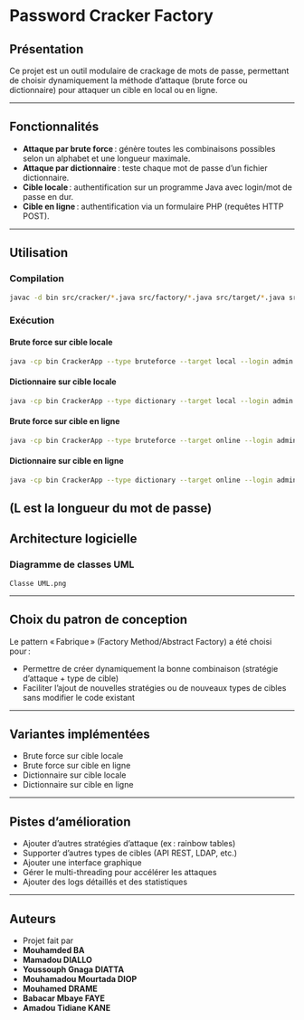 # Password Cracker Factory

## Présentation

Ce projet est un outil modulaire de crackage de mots de passe, permettant de choisir dynamiquement la méthode d’attaque (brute force ou dictionnaire) pour attaquer un cible en local ou en ligne.  


---

## Fonctionnalités

- **Attaque par brute force** : génère toutes les combinaisons possibles selon un alphabet et une longueur maximale.
- **Attaque par dictionnaire** : teste chaque mot de passe d’un fichier dictionnaire.
- **Cible locale** : authentification sur un programme Java avec login/mot de passe en dur.
- **Cible en ligne** : authentification via un formulaire PHP (requêtes HTTP POST).

---

## Utilisation

### Compilation

```sh
javac -d bin src/cracker/*.java src/factory/*.java src/target/*.java src/CrackerApp.java
```

### Exécution

#### Brute force sur cible locale
```sh
java -cp bin CrackerApp --type bruteforce --target local --login admin --max L --alphabet azerty1234
```

#### Dictionnaire sur cible locale
```sh
java -cp bin CrackerApp --type dictionary --target local --login admin --dict dictionary.txt
```

#### Brute force sur cible en ligne
```sh
java -cp bin CrackerApp --type bruteforce --target online --login admin --max L --alphabet azerty1234 --url http://localhost/php_target/index.php
```

#### Dictionnaire sur cible en ligne
```sh
java -cp bin CrackerApp --type dictionary --target online --login admin --dict dictionary.txt --url http://localhost/php_target/index.php
```
(L est la longueur du mot de passe)
---

## Architecture logicielle

### Diagramme de classes UML

```
Classe UML.png
```

---

## Choix du patron de conception

Le pattern « Fabrique » (Factory Method/Abstract Factory) a été choisi pour :
- Permettre de créer dynamiquement la bonne combinaison (stratégie d’attaque + type de cible)
- Faciliter l’ajout de nouvelles stratégies ou de nouveaux types de cibles sans modifier le code existant

---

## Variantes implémentées

- Brute force sur cible locale
- Brute force sur cible en ligne
- Dictionnaire sur cible locale
- Dictionnaire sur cible en ligne

---

## Pistes d’amélioration

- Ajouter d’autres stratégies d’attaque (ex : rainbow tables)
- Supporter d’autres types de cibles (API REST, LDAP, etc.)
- Ajouter une interface graphique
- Gérer le multi-threading pour accélérer les attaques
- Ajouter des logs détaillés et des statistiques

---

## Auteurs

- Projet fait par 
- **Mouhamded BA** 
- **Mamadou DIALLO**
- **Youssouph Gnaga DIATTA**  
- **Mouhamadou Mourtada DIOP**
- **Mouhamed DRAME**  
- **Babacar Mbaye FAYE**
- **Amadou Tidiane KANE**  

 

